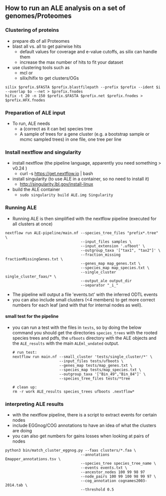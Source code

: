 ## How to run an ALE analysis on a set of genomes/Proteomes
### Clustering of proteins
* prepare db of all Proteomes
* blast all vs. all to get pairwise hits
  * default values for coverage and e-value cutoffs, as silix can handle them
  * increase the max number of hits to fit your dataset
* use clustering tools such as
  * mcl or
  * silix/hifix to get clusters/OGs

```
silix $prefix.$FASTA $prefix.blastfilepath --prefix $prefix --ident $i --overlap $o --net > $prefix.fnodes
hifix -t 20 -n 150 $prefix.$FASTA $prefix.net $prefix.fnodes > $prefix.HFX.fnodes
```

### Preparation of ALE input
* To run, ALE needs
  * a (correct as it can be) species tree
  * A sample of trees for a gene cluster (e.g. a bootstrap sample or mcmc sampled trees) in one file, one tree per line

### Install nextflow and singularity
* install nextflow (the pipeline language, apparently you need something > v0.24 )
  * curl -s https://get.nextflow.io | bash
* install singularity (to use ALE in a container, so no need to install it)
  * http://singularity.lbl.gov/install-linux
* build the ALE container
  * `sudo singularity build ALE.img Singularity`

### Running ALE
* Running ALE is then simplified with the nextflow pipeline (executed for all clusters at once)

```
nextflow run ALE-pipeline/main.nf --species_tree_files "prefix*.tree" \
                                  --input_files samples \
                                  --input_extension '.ufboot' \
                                  --outgroup_taxa '["tax1", "tax2"]' \
                                  --fraction_missing fractionMissingGenes.txt \
                                  --genes_map map_genes.txt \
                                  --species_map map_species.txt \
                                  --single_cluster single_cluster_faas/* \
                                  --output_ale output_dir
                                  --separator "_i_"
```
* The pipeline will output a file 'events.txt' with the inferred ODTL events
* you can also include small clusters (<4 members) to get more correct numbers for each leaf (and with that for internal nodes as well).

#### small test for the pipeline
* you can run a test with the files in `tests`, so by doing the below command you should get the directories `species_trees` with the rooted species trees and pdfs, the `ufboots` directory with the ALE objects and the `ALE_results` with the main `ALEml_undated` output.
  ```
  # run test:
  nextflow run main.nf --small_cluster 'tests/single_cluster/*' \
                       --input_files tests/ufboots \
                       --genes_map tests/map_genes.txt \
                       --species_map tests/map_species.txt \
                       --outgroup_taxa '["Bin_49","Bin_84"]' \
                       --species_tree_files tests/*tree

  # clean up:
  rm -r work ALE_results species_trees ufboots .nextflow*
  ```

### interpreting ALE results
* with the nextflow pipeline, there is a script to extract events for certain nodes
* include EGGnog/COG annotations to have an idea of what the clusters are doing
* you can also get numbers for gains losses when looking at pairs of nodes

```
python3 bin/match_cluster_eggnog.py --faas clusters/*.faa \
                                  --annotations Emapper_annotations.tsv \
                                  --species_tree species_tree_name \
                                  --events events.txt \
                                  --ancestor_nodes 100 99 98 97
                                  --node_pairs 100 99 100 98 99 97 \
                                  --cog_annotation cognames2003-2014.tab \
                                  --threshold 0.5
```                               
